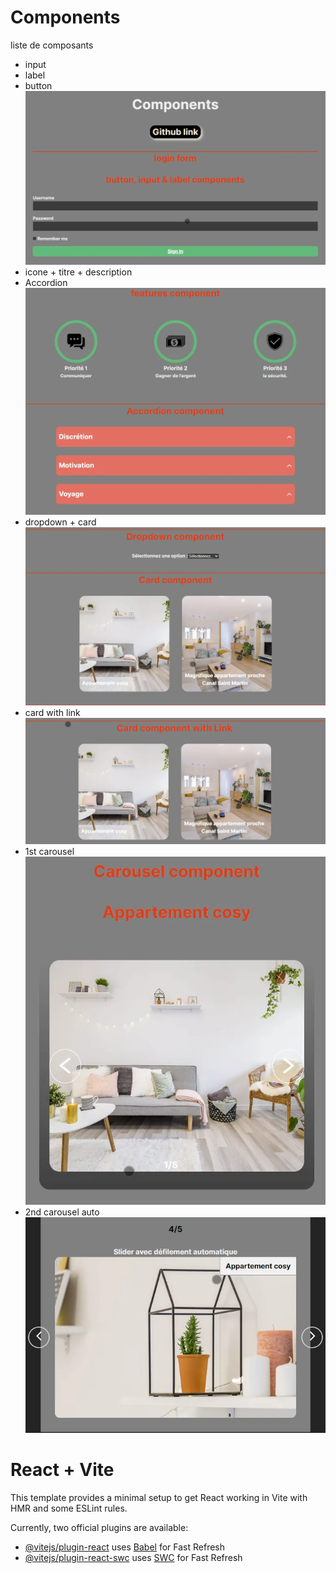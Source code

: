 # Components
liste de composants

- input
- label
- button
![ 1er composant](./public/imgreadme/components1.webp)
- icone + titre + description
- Accordion
![ 2eme composant](./public/imgreadme/components2.webp)
- dropdown + card
![ 3eme composant](./public/imgreadme/components3.webp)
- card with link
![ 4eme composant](./public/imgreadme/components4.webp)
- 1st carousel
![ 1er diaporama](./public/imgreadme/carousel1.webp)
- 2nd carousel auto
![2eme diaporama](./public/imgreadme/carousel2.webp)
# React + Vite

This template provides a minimal setup to get React working in Vite with HMR and some ESLint rules.

Currently, two official plugins are available:

- [@vitejs/plugin-react](https://github.com/vitejs/vite-plugin-react/blob/main/packages/plugin-react/README.md) uses [Babel](https://babeljs.io/) for Fast Refresh
- [@vitejs/plugin-react-swc](https://github.com/vitejs/vite-plugin-react-swc) uses [SWC](https://swc.rs/) for Fast Refresh
